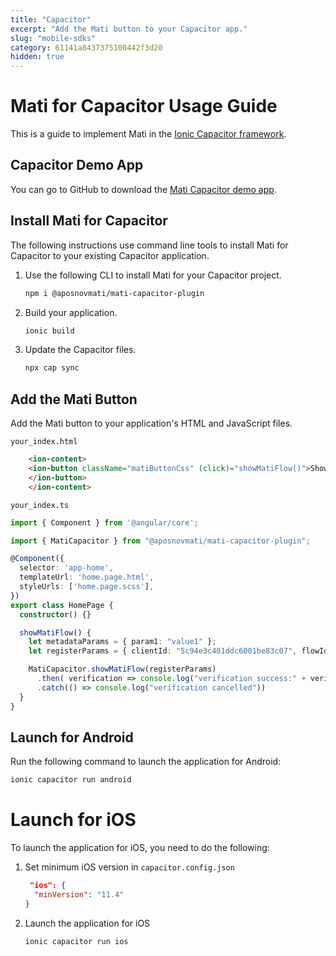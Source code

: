 ```yaml
---
title: "Capacitor"
excerpt: "Add the Mati button to your Capacitor app."
slug: "mobile-sdks"
category: 61141a8437375100442f3d20
hidden: true
---
```


# Mati for Capacitor Usage Guide

This is a guide to implement Mati in the [Ionic Capacitor framework](https://capacitorjs.com/docs).

## Capacitor Demo App

You can go to GitHub to download the [Mati Capacitor demo app](https://github.com/GetMati/mati-mobile-examples/tree/main/capacitorDemoApp).

## Install Mati for Capacitor

The following instructions use command line tools to install Mati for Capacitor to your existing Capacitor application.

1. Use the following CLI to install Mati for your Capacitor project.

    ```bash
    npm i @aposnovmati/mati-capacitor-plugin
    ```

1. Build your application.
    ```bash
    ionic build
    ```
1. Update the Capacitor files.
    ```bash
    npx cap sync
    ```

## Add the Mati Button

Add the Mati button to your application's HTML and JavaScript files.

`your_index.html`

```html
    <ion-content>
    <ion-button className="matiButtonCss" (click)="showMatiFlow()">Show MatiFlow
    </ion-button>
    </ion-content>
```

 `your_index.ts`

```typescript
import { Component } from '@angular/core';

import { MatiCapacitor } from "@aposnovmati/mati-capacitor-plugin";

@Component({
  selector: 'app-home',
  templateUrl: 'home.page.html',
  styleUrls: ['home.page.scss'],
})
export class HomePage {
  constructor() {}

  showMatiFlow() {
    let metadataParams = { param1: "value1" };
    let registerParams = { clientId: "5c94e3c401ddc6001be83c07", flowId: "5e962a23728ddc001b5937aa", metadata: metadataParams};

    MatiCapacitor.showMatiFlow(registerParams)
      .then( verification => console.log("verification success:" + verification.verificationId))
      .catch(() => console.log("verification cancelled"))
  }
}

```

## Launch for Android

Run the following command to launch the application for Android:
```bash
ionic capacitor run android
```

# Launch for iOS
To launch the application for iOS, you need to do the following:

1. Set minimum iOS version in `capacitor.config.json`
    ```json
     "ios": {
      "minVersion": "11.4"
    }
    ```

1. Launch the application for iOS
    ```bash
    ionic capacitor run ios
    ```
